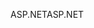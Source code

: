 <span data-ttu-id="5acc0-101">ASP.NET</span><span class="sxs-lookup"><span data-stu-id="5acc0-101">ASP.NET</span></span>